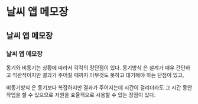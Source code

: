 # 날씨 앱 메모장

## 날씨 앱 메모장

### 날씨 앱 메모장

동기와 비동기는 상황에 따라서 각각의 장단점이 있다.
동기방식 은 설계가 매우 간단하고 직관적이지만 결과가 주어질 때까지 아무것도 못하고 대기해야 하는 단점이 있고,

비동기방식 은 동기보다 복잡하지만 결과가 주어지는데 시간이 걸리더라도 그 시간 동안 작업을 할 수 있으므로 자원을 효율적으로 사용할 수 있는 장점이 있다.
